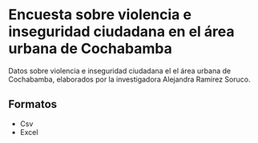# Encuesta sobre violencia e inseguridad ciudadana en el área urbana de Cochabamba

Datos sobre violencia e inseguridad ciudadana el el área urbana de Cochabamba, elaborados por la investigadora Alejandra Ramirez Soruco.

## Formatos
- Csv
- Excel